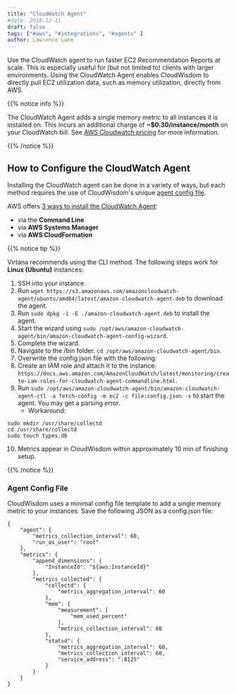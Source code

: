 ```yaml
---
title: "CloudWatch Agent"
#date: 2018-12-11
draft: false
tags: ["#aws", "#integrations", "#agents" ]
author: Lawrence Lane
---
```


Use the CloudWatch agent to run faster EC2 Recommendation Reports at scale. This is especially useful for (but not limited to) clients with larger environments. Using the CloudWatch Agent enables CloudWisdom to directly pull EC2 utilization data, such as memory utilization, directly from AWS.

{{% notice info %}}

The CloudWatch Agent adds a single memory metric to all instances it is installed on. This  incurs an additional charge of **~$0.30/instance/month** on your CloudWatch bill. See [AWS Cloudwatch pricing](https://aws.amazon.com/cloudwatch/pricing/) for more information.

{{% /notice %}}


## How to Configure the CloudWatch Agent

Installing the CloudWatch agent can be done in a variety of ways, but each method requires the use of CloudWisdom's unique [agent config file][1].

AWS offers [3 ways to install the CloudWatch Agent](https://docs.aws.amazon.com/AmazonCloudWatch/latest/monitoring/install-CloudWatch-Agent-on-EC2-Instance.html):

- via the **Command Line**
- via **AWS Systems Manager**
- via **AWS CloudFormation**

{{% notice tip %}}

Virtana recommends using the CLI method. The following steps work for **Linux (Ubuntu)** instances:

1. SSH into your instance.
2. Run `wget https://s3.amazonaws.com/amazoncloudwatch-agent/ubuntu/amd64/latest/amazon-cloudwatch-agent.deb` to download the agent.
3. Run `sudo dpkg -i -E ./amazon-cloudwatch-agent.deb` to install the agent.
4. Start the wizard using `sudo /opt/aws/amazon-cloudwatch-agent/bin/amazon-cloudwatch-agent-config-wizard`.
5. Complete the wizard.
6. Navigate to the /bin folder. `cd /opt/aws/amazon-cloudwatch-agent/bin`.
7. Overwrite the config.json file with the following:
8. Create an IAM role and attach it to the instance: `https://docs.aws.amazon.com/AmazonCloudWatch/latest/monitoring/create-iam-roles-for-cloudwatch-agent-commandline.html`.
9. Run `sudo /opt/aws/amazon-cloudwatch-agent/bin/amazon-cloudwatch-agent-ctl -a fetch-config -m ec2 -c file:config.json -s` to start the agent. You may get a parsing error.
   - Workaround:
```
sudo mkdir /usr/share/collectd
cd /usr/share/collectd
sudo touch types.db
```
10. Metrics appear in CloudWisdom within approximately 10 min of finishing setup.

{{% /notice %}}



### Agent Config File

 CloudWisdom uses a minimal config file template to add a single memory metric to your instances. Save the following JSON as a config.json file:

```
{
    "agent": {
        "metrics_collection_interval": 60,
        "run_as_user": "root"
    },
    "metrics": {
        "append_dimensions": {
            "InstanceId": "${aws:InstanceId}"
        },
        "metrics_collected": {
            "collectd": {
                "metrics_aggregation_interval": 60
            },
            "mem": {
                "measurement": [
                    "mem_used_percent"
                ],
                "metrics_collection_interval": 60
            },
            "statsd": {
                "metrics_aggregation_interval": 60,
                "metrics_collection_interval": 60,
                "service_address": ":8125"
            }
        }
    }
}

```

[1]: /integrations/agents/cloudwatch-agent/#agent-config-file
